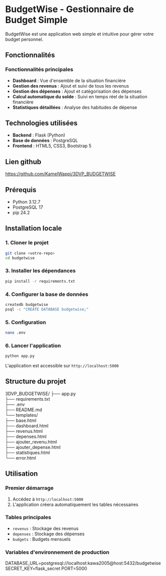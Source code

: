 # BudgetWise - Gestionnaire de Budget Simple

BudgetWise est une application web simple et intuitive pour gérer votre budget personnel. 

##  Fonctionnalités

###  Fonctionnalités principales
- **Dashboard** : Vue d'ensemble de la situation financière
- **Gestion des revenus** : Ajout et suivi de tous les revenus
- **Gestion des dépenses** : Ajout et catégorisation des dépenses
- **Calcul automatique du solde** : Suivi en temps réel de la situation financière
- **Statistiques détaillées** : Analyse des habitudes de dépense


##  Technologies utilisées

- **Backend** : Flask (Python)
- **Base de données** : PostgreSQL
- **Frontend** : HTML5, CSS3, Bootstrap 5

## Lien github

https://github.com/KamelWappi/3DVP_BUDGETWISE

##  Prérequis

- Python 3.12.7
- PostgreSQL 17
- pip 24.2

##  Installation locale

### 1. Cloner le projet
```bash
git clone <votre-repo>
cd budgetwise
```


### 3. Installer les dépendances
```bash
pip install -r requirements.txt
```

### 4. Configurer la base de données
```bash
createdb budgetwise
psql -c "CREATE DATABASE budgetwise;"
```

### 5. Configuration
```bash
nano .env
```

### 6. Lancer l'application
```bash
python app.py
```

L'application est accessible sur `http://localhost:5000`


##  Structure du projet

3DVP_BUDGETWISE/
├── app.py                 
├── requirements.txt       
├── .env         
├── README.md             
└── templates/            
    ├── base.html         
    ├── dashboard.html    
    ├── revenus.html      
    ├── depenses.html     
    ├── ajouter_revenu.html    
    ├── ajouter_depense.html   
    ├── statistiques.html      
    └── error.html             


##  Utilisation

### Premier démarrage
1. Accédez à `http://localhost:5000`
2. L'application créera automatiquement les tables nécessaires


### Tables principales
- `revenus` : Stockage des revenus
- `depenses` : Stockage des dépenses
- `budgets` : Budgets mensuels 


### Variables d'environnement de production

DATABASE_URL=postgresql://localhost:kawa2005@host:5432/budgetwise
SECRET_KEY=flask_secret
PORT=5000







